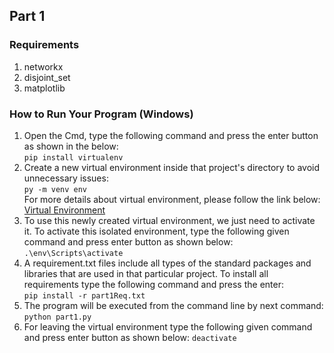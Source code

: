 ## Part 1
### Requirements
  1. networkx<br />
  2. disjoint_set<br />
  3. matplotlib<br />
### How to Run Your Program (Windows)
1. Open the Cmd, type the following command and press the enter button as shown in the below:<br />
```pip install virtualenv```<br />
2. Create a new virtual environment inside that project's directory to avoid unnecessary issues:<br />
```py -m venv env```<br />
  For more details about virtual environment, please follow the link below:<br />
  <a href="https://packaging.python.org/en/latest/guides/installing-using-pip-and-virtual-environments/" target="_blank">Virtual Environment</a><br />
3. To use this newly created virtual environment, we just need to activate it. To activate this isolated environment, type the following given command and press enter button as shown below:<br />
```.\env\Scripts\activate```<br />
4. A requirement.txt files include all types of the standard packages and libraries that are used in that particular project. To install all requirements type the following command and press the enter:<br />
```pip install -r part1Req.txt```<br />
5. The program will be executed from the command line by next command:<br />
```python part1.py```<br />
6. For leaving the virtual environment type the following given command and press enter button as shown below:
  ```deactivate```